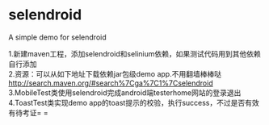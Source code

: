# selendroid
A simple demo for selendroid

1.新建maven工程，添加selendroid和selinium依赖，如果测试代码用到其他依赖自行添加  
2.资源：可以从如下地址下载依赖jar包级demo app.不用翻墙棒棒哒 http://search.maven.org/#search%7Cga%7C1%7Cselendroid  
3.MobileTest类使用selendroid完成android端testerhome网站的登录退出  
4.ToastTest类实现demo app的toast提示的校验，执行success，不过是否有效有待考证= =
